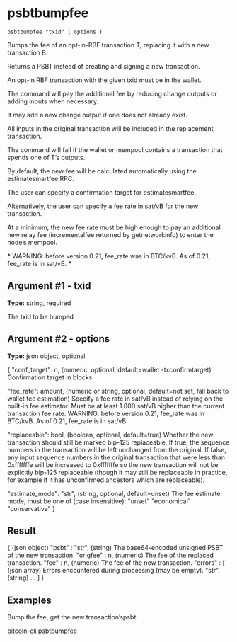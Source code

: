 # psbtbumpfee

`psbtbumpfee "txid" ( options )`

Bumps the fee of an opt-in-RBF transaction T, replacing it with a new transaction B.

Returns a PSBT instead of creating and signing a new transaction.

An opt-in RBF transaction with the given txid must be in the wallet.

The command will pay the additional fee by reducing change outputs or adding inputs when necessary.

It may add a new change output if one does not already exist.

All inputs in the original transaction will be included in the replacement transaction.

The command will fail if the wallet or mempool contains a transaction that spends one of T’s outputs.

By default, the new fee will be calculated automatically using the estimatesmartfee RPC.

The user can specify a confirmation target for estimatesmartfee.

Alternatively, the user can specify a fee rate in sat/vB for the new transaction.

At a minimum, the new fee rate must be high enough to pay an additional new relay fee (incrementalfee returned by getnetworkinfo) to enter the node’s mempool.

\* WARNING: before version 0.21, fee\_rate was in BTC/kvB. As of 0.21, fee\_rate is in sat/vB. \*

## Argument #1 - txid

**Type:** string, required

The txid to be bumped

## Argument #2 - options

**Type:** json object, optional

{
  "conf_target": n,          (numeric, optional, default=wallet -txconfirmtarget) Confirmation target in blocks

  "fee_rate": amount,        (numeric or string, optional, default=not set, fall back to wallet fee estimation)
                             Specify a fee rate in sat/vB instead of relying on the built-in fee estimator.
                             Must be at least 1.000 sat/vB higher than the current transaction fee rate.
                             WARNING: before version 0.21, fee_rate was in BTC/kvB. As of 0.21, fee_rate is in sat/vB.

  "replaceable": bool,       (boolean, optional, default=true) Whether the new transaction should still be
                             marked bip-125 replaceable. If true, the sequence numbers in the transaction will
                             be left unchanged from the original. If false, any input sequence numbers in the
                             original transaction that were less than 0xfffffffe will be increased to 0xfffffffe
                             so the new transaction will not be explicitly bip-125 replaceable (though it may
                             still be replaceable in practice, for example if it has unconfirmed ancestors which
                             are replaceable).

  "estimate_mode": "str",    (string, optional, default=unset) The fee estimate mode, must be one of (case insensitive):
                             "unset"
                             "economical"
                             "conservative"
}

## Result

{                    (json object)
  "psbt" : "str",    (string) The base64-encoded unsigned PSBT of the new transaction.
  "origfee" : n,     (numeric) The fee of the replaced transaction.
  "fee" : n,         (numeric) The fee of the new transaction.
  "errors" : [       (json array) Errors encountered during processing (may be empty).
    "str",           (string)
    ...
  ]
}

## Examples

Bump the fee, get the new transaction’spsbt:

bitcoin-cli psbtbumpfee <txid>